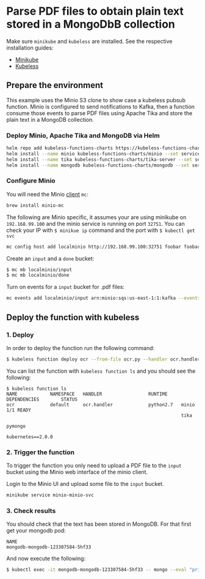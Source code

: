 # Parse PDF files to obtain plain text stored in a MongoDbB collection

Make sure `minikube` and `kubeless` are installed. See the respective installation guides:
* [Minikube](https://github.com/kubernetes/minikube#installation)
* [Kubeless](http://kubeless.io/docs/quick-start/)


## Prepare the environment

This example uses the Minio S3 clone to show case a kubeless pubsub function. Minio is configured to send notifications to Kafka, then a function consume those events to parse PDF files using Apache Tika and store the plain text in a MongoDB collection.

### Deploy Minio, Apache Tika and MongoDB via Helm

```bash
helm repo add kubeless-functions-charts https://kubeless-functions-charts.storage.googleapis.com
helm install --name minio kubeless-functions-charts/minio --set serviceType=NodePort
helm install --name tika kubeless-functions-charts/tika-server --set serviceType=NodePort
helm install --name mongodb kubeless-functions-charts/mongodb --set serviceType=NodePort
```

### Configure Minio


You will need the Minio [client](https://github.com/minio/mc) `mc`:

```bash
brew install minio-mc
```

The following are Minio specific, it assumes your are using minikube on `192.168.99.100` and the minio service is running on port `32751`. You can check your IP with `$ minikue ip` command and the port with `$ kubectl get svc`

```bash
mc config host add localminio http://192.168.99.100:32751 foobar foobarfoo
```

Create an `input` and a `done` bucket:

```bash
$ mc mb localminio/input
$ mc mb localminio/done
```

Turn on events for a `input` bucket for .pdf files:

```bash
mc events add localminio/input arn:minio:sqs:us-east-1:1:kafka --events put,delete --suffix .pdf
```

## Deploy the function with kubeless

### 1. Deploy

In order to deploy the function run the following command:

```bash
$ kubeless function deploy ocr --from-file ocr.py --handler ocr.handler --runtime python2.7 --trigger-topic s3 --dependencies requirements.txt
```

You can list the function with `kubeless function ls` and you should see the following:

```
$ kubeless function ls
NAME         	NAMESPACE	HANDLER              	RUNTIME  	DEPENDENCIES     	STATUS
ocr          	default  	ocr.handler          	python2.7	minio            	1/1 READY
             	         	                     	         	tika
             	         	                     	         	pymongo
             	         	                     	         	kubernetes==2.0.0
```

### 2. Trigger the function

To trigger the function you only need to upload a PDF file to the `input` bucket using the Minio web interface of the minio client.

Login to the Minio UI and upload some file to the `input` bucket.

```bash
minikube service minio-minio-svc
```

### 3. Check results

You should check that the text has been stored in MongoDB. For that first get your mongodb pod:

``` $ kubectl get pods -o=custom-columns=NAME:.metadata.name -l app=mongodb-mongodb
NAME
mongodb-mongodb-123307584-5hf33
```

And now execute the following:

```bash
$ kubectl exec -it mongodb-mongodb-123307584-5hf33 -- mongo --eval "printjson(db.processed.findOne())" localhost/ocr
```
